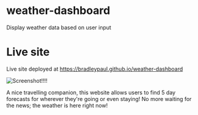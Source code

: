 # weather-dashboard
Display weather data based on user input


# Live site

Live site deployed at <https://bradleypaul.github.io/weather-dashboard>

![Screenshot!!!!](https://bradleypaul.github.io/weather-dashboard/screenshot.png)


A nice travelling companion, this website allows users to find 5 day forecasts for wherever they're going or even staying!
No more waiting for the news; the weather is here right now! 